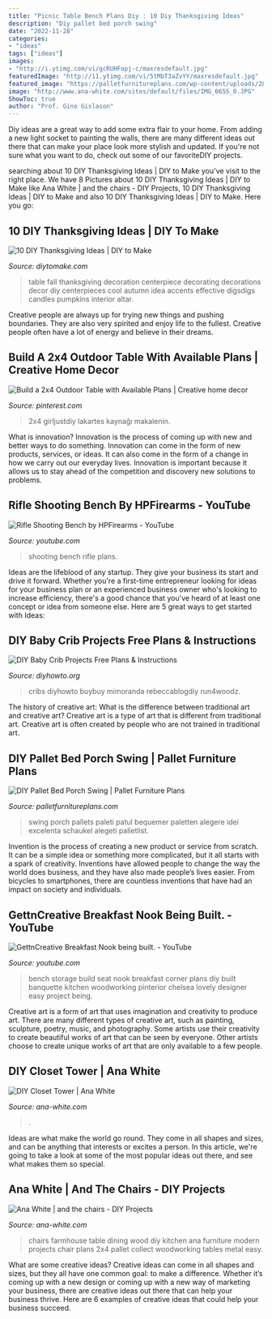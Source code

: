 ```yaml
---
title: "Picnic Table Bench Plans Diy : 10 Diy Thanksgiving Ideas"
description: "Diy pallet bed porch swing"
date: "2022-11-28"
categories:
- "ideas"
tags: ["ideas"]
images:
- "http://i.ytimg.com/vi/gcRUHFopj-c/maxresdefault.jpg"
featuredImage: "http://i1.ytimg.com/vi/5tMbT3aZvYY/maxresdefault.jpg"
featured_image: "https://palletfurnitureplans.com/wp-content/uploads/2014/08/recycled-pallet-bed-swing-4.jpg"
image: "http://www.ana-white.com/sites/default/files/IMG_0655_0.JPG"
ShowToc: true
author: "Prof. Gino Gislason"
---
```



Diy ideas are a great way to add some extra flair to your home. From adding a new light socket to painting the walls, there are many different ideas out there that can make your place look more stylish and updated. If you're not sure what you want to do, check out some of our favoriteDIY projects.

	

		
searching about 10 DIY Thanksgiving Ideas | DIY to Make you've visit to the right place. We have 8 Pictures about 10 DIY Thanksgiving Ideas | DIY to Make like Ana White | and the chairs - DIY Projects, 10 DIY Thanksgiving Ideas | DIY to Make and also 10 DIY Thanksgiving Ideas | DIY to Make. Here you go:
		
    
## 10 DIY Thanksgiving Ideas | DIY To Make

<img loading=lazy src="http://www.diytomake.com/wp-content/uploads/2015/10/diy-thanksgiving-table-centerpiece-decorating-ideas.jpg" onerror="this.onerror=null;this.src='https://tse3.mm.bing.net/th?id=OIP.ZDIA-4w2SDpKEvc1ZXAMVwHaI0&amp;pid=15.1';" alt="10 DIY Thanksgiving Ideas | DIY to Make">

_Source: diytomake.com_

>table fall thanksgiving decoration centerpiece decorating decorations decor diy centerpieces cool autumn idea accents effective digsdigs candles pumpkins interior altar. 

	

Creative people are always up for trying new things and pushing boundaries. They are also very spirited and enjoy life to the fullest. Creative people often have a lot of energy and believe in their dreams.

    
## Build A 2x4 Outdoor Table With Available Plans | Creative Home Decor

<img loading=lazy src="https://i.pinimg.com/736x/ce/58/5d/ce585dd86fbe26dfdccc5e900b44ea1c.jpg" onerror="this.onerror=null;this.src='https://tse1.mm.bing.net/th?id=OIP.lAZPApon3pkRODFpfmqxKAHaLH&amp;pid=15.1';" alt="Build a 2x4 Outdoor Table with Available Plans | Creative home decor">

_Source: pinterest.com_

>2x4 girljustdiy lakartes kaynağı makalenin. 

	

What is innovation?
Innovation is the process of coming up with new and better ways to do something. Innovation can come in the form of new products, services, or ideas. It can also come in the form of a change in how we carry out our everyday lives. Innovation is important because it allows us to stay ahead of the competition and discovery new solutions to problems.

    
## Rifle Shooting Bench By HPFirearms - YouTube

<img loading=lazy src="http://i.ytimg.com/vi/gcRUHFopj-c/maxresdefault.jpg" onerror="this.onerror=null;this.src='https://tse2.mm.bing.net/th?id=OIP.1kTWfLlGgRiIxvpsFvfKzgHaEK&amp;pid=15.1';" alt="Rifle Shooting Bench by HPFirearms - YouTube">

_Source: youtube.com_

>shooting bench rifle plans. 

	

Ideas are the lifeblood of any startup. They give your business its start and drive it forward. Whether you're a first-time entrepreneur looking for ideas for your business plan or an experienced business owner who's looking to increase efficiency, there's a good chance that you've heard of at least one concept or idea from someone else. Here are 5 great ways to get started with Ideas:

    
## DIY Baby Crib Projects Free Plans &amp; Instructions

<img loading=lazy src="http://www.diyhowto.org/wp-content/uploads/DIYHowto-DIY-Baby-Crib-Projects-Free-Plans-06.jpg" onerror="this.onerror=null;this.src='https://tse2.mm.bing.net/th?id=OIP.XVogw9GmQQwQTYSFStbkJAHaPl&amp;pid=15.1';" alt="DIY Baby Crib Projects Free Plans &amp; Instructions">

_Source: diyhowto.org_

>cribs diyhowto buybuy mimoranda rebeccablogdiy run4woodz. 

	

The history of creative art: What is the difference between traditional art and creative art?
Creative art is a type of art that is different from traditional art. Creative art is often created by people who are not trained in traditional art.

    
## DIY Pallet Bed Porch Swing | Pallet Furniture Plans

<img loading=lazy src="https://palletfurnitureplans.com/wp-content/uploads/2014/08/recycled-pallet-bed-swing-4.jpg" onerror="this.onerror=null;this.src='https://tse2.mm.bing.net/th?id=OIP.at8ApTXSo4b0QrVRvOFTEAHaJ4&amp;pid=15.1';" alt="DIY Pallet Bed Porch Swing | Pallet Furniture Plans">

_Source: palletfurnitureplans.com_

>swing porch pallets paleti patul bequemer paletten alegere idei excelenta schaukel alegeti palletlist. 

	

Invention is the process of creating a new product or service from scratch. It can be a simple idea or something more complicated, but it all starts with a spark of creativity. Inventions have allowed people to change the way the world does business, and they have also made people’s lives easier. From bicycles to smartphones, there are countless inventions that have had an impact on society and individuals.

    
## GettnCreative Breakfast Nook Being Built. - YouTube

<img loading=lazy src="http://i1.ytimg.com/vi/5tMbT3aZvYY/maxresdefault.jpg" onerror="this.onerror=null;this.src='https://tse1.mm.bing.net/th?id=OIP.UNWP9LjxiNuVwzLjuu_AnAHaEK&amp;pid=15.1';" alt="GettnCreative Breakfast Nook being built. - YouTube">

_Source: youtube.com_

>bench storage build seat nook breakfast corner plans diy built banquette kitchen woodworking pinterior chelsea lovely designer easy project being. 

	

Creative art is a form of art that uses imagination and creativity to produce art. There are many different types of creative art, such as painting, sculpture, poetry, music, and photography. Some artists use their creativity to create beautiful works of art that can be seen by everyone. Other artists choose to create unique works of art that are only available to a few people.

    
## DIY Closet Tower | Ana White

<img loading=lazy src="http://www.ana-white.com/sites/default/files/IMG_0655_0.JPG" onerror="this.onerror=null;this.src='https://tse1.mm.bing.net/th?id=OIP.MnfBA5toUFdy5YW2iugS8AHaLH&amp;pid=15.1';" alt="DIY Closet Tower | Ana White">

_Source: ana-white.com_

>. 

	

Ideas are what make the world go round. They come in all shapes and sizes, and can be anything that interests or excites a person. In this article, we're going to take a look at some of the most popular ideas out there, and see what makes them so special.

    
## Ana White | And The Chairs - DIY Projects

<img loading=lazy src="http://www.ana-white.com/sites/default/files/3154802507_1322938298.jpg" onerror="this.onerror=null;this.src='https://tse2.mm.bing.net/th?id=OIP.Zx1CW4DlPofhJ5T5GW6MnwHaJ4&amp;pid=15.1';" alt="Ana White | and the chairs - DIY Projects">

_Source: ana-white.com_

>chairs farmhouse table dining wood diy kitchen ana furniture modern projects chair plans 2x4 pallet collect woodworking tables metal easy. 

	

What are some creative ideas?
Creative ideas can come in all shapes and sizes, but they all have one common goal: to make a difference. Whether it’s coming up with a new design or coming up with a new way of marketing your business, there are creative ideas out there that can help your business thrive. Here are 6 examples of creative ideas that could help your business succeed.

